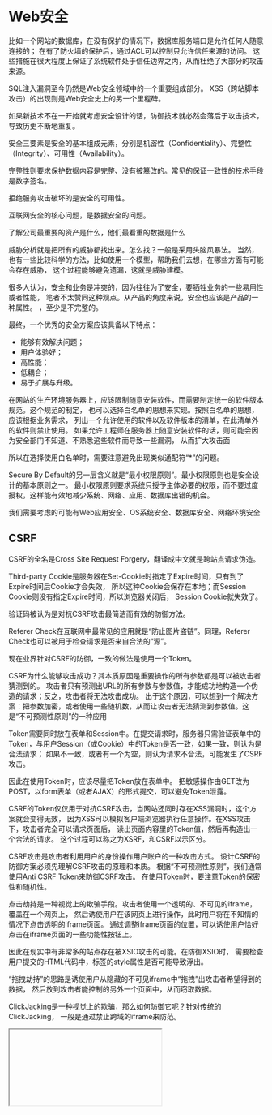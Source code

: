 ﻿# Web安全

比如一个网站的数据库，在没有保护的情况下，数据库服务端口是允许任何人随意连接的；
在有了防火墙的保护后，通过ACL可以控制只允许信任来源的访问。
这些措施在很大程度上保证了系统软件处于信任边界之内，从而杜绝了大部分的攻击来源。

SQL注入漏洞至今仍然是Web安全领域中的一个重要组成部分。
XSS（跨站脚本攻击）的出现则是Web安全史上的另一个里程碑。

如果新技术不在一开始就考虑安全设计的话，防御技术就必然会落后于攻击技术，导致历史不断地重复。

安全三要素是安全的基本组成元素，分别是机密性（Confidentiality）、完整性（Integrity）、可用性（Availability）。

完整性则要求保护数据内容是完整、没有被篡改的。常见的保证一致性的技术手段是数字签名。

拒绝服务攻击破坏的是安全的可用性。

互联网安全的核心问题，是数据安全的问题。

了解公司最重要的资产是什么，他们最看重的数据是什么

威胁分析就是把所有的威胁都找出来。怎么找？一般是采用头脑风暴法。
当然，也有一些比较科学的方法，比如使用一个模型，帮助我们去想，在哪些方面有可能会存在威胁，
这个过程能够避免遗漏，这就是威胁建模。

很多人认为，安全和业务是冲突的，因为往往为了安全，要牺牲业务的一些易用性或者性能，
笔者不太赞同这种观点。从产品的角度来说，安全也应该是产品的一种属性。
，至少是不完整的。

最终，一个优秀的安全方案应该具备以下特点：
* 能够有效解决问题；
* 用户体验好；
* 高性能；
* 低耦合；
* 易于扩展与升级。


在网站的生产环境服务器上，应该限制随意安装软件，而需要制定统一的软件版本规范。这个规范的制定，
也可以选择白名单的思想来实现。按照白名单的思想，应该根据业务需求，
列出一个允许使用的软件以及软件版本的清单，在此清单外的软件则禁止使用。
如果允许工程师在服务器上随意安装软件的话，则可能会因为安全部门不知道、不熟悉这些软件而导致一些漏洞，
从而扩大攻击面

所以在选择使用白名单时，需要注意避免出现类似通配符“*”的问题。

Secure By Default的另一层含义就是“最小权限原则”。最小权限原则也是安全设计的基本原则之一。
最小权限原则要求系统只授予主体必要的权限，而不要过度授权，这样能有效地减少系统、网络、应用、数据库出错的机会。

我们需要考虑的可能有Web应用安全、OS系统安全、数据库安全、网络环境安全

## CSRF

CSRF的全名是Cross Site Request Forgery，翻译成中文就是跨站点请求伪造。

Third-party Cookie是服务器在Set-Cookie时指定了Expire时间，只有到了Expire时间后Cookie才会失效，
所以这种Cookie会保存在本地；而Session Cookie则没有指定Expire时间，所以浏览器关闭后，
Session Cookie就失效了。

验证码被认为是对抗CSRF攻击最简洁而有效的防御方法。

Referer Check在互联网中最常见的应用就是“防止图片盗链”。同理，Referer Check也可以被用于检查请求是否来自合法的“源”。

现在业界针对CSRF的防御，一致的做法是使用一个Token。

CSRF为什么能够攻击成功？其本质原因是重要操作的所有参数都是可以被攻击者猜测到的。
攻击者只有预测出URL的所有参数与参数值，才能成功地构造一个伪造的请求；反之，攻击者将无法攻击成功。
出于这个原因，可以想到一个解决方案：把参数加密，或者使用一些随机数，从而让攻击者无法猜测到参数值。这是“不可预测性原则”的一种应用

Token需要同时放在表单和Session中。在提交请求时，服务器只需验证表单中的Token，与用户Session（或Cookie）中的Token是否一致，如果一致，则认为是合法请求；
如果不一致，或者有一个为空，则认为请求不合法，可能发生了CSRF攻击。

因此在使用Token时，应该尽量把Token放在表单中。
把敏感操作由GET改为POST，以form表单（或者AJAX）的形式提交，可以避免Token泄露。

CSRF的Token仅仅用于对抗CSRF攻击，当网站还同时存在XSS漏洞时，这个方案就会变得无效，
因为XSS可以模拟客户端浏览器执行任意操作。在XSS攻击下，攻击者完全可以请求页面后，
读出页面内容里的Token值，然后再构造出一个合法的请求。
这个过程可以称之为XSRF，和CSRF以示区分。

CSRF攻击是攻击者利用用户的身份操作用户账户的一种攻击方式。
设计CSRF的防御方案必须先理解CSRF攻击的原理和本质。
根据“不可预测性原则”，我们通常使用Anti CSRF Token来防御CSRF攻击。
在使用Token时，要注意Token的保密性和随机性。

点击劫持是一种视觉上的欺骗手段。攻击者使用一个透明的、不可见的iframe，覆盖在一个网页上，
然后诱使用户在该网页上进行操作，此时用户将在不知情的情况下点击透明的iframe页面。
通过调整iframe页面的位置，可以诱使用户恰好点击在iframe页面的一些功能性按钮上。

因此在现实中有非常多的站点存在被XSIO攻击的可能。在防御XSIO时，
需要检查用户提交的HTML代码中，<img>标签的style属性是否可能导致浮出。

“拖拽劫持”的思路是诱使用户从隐藏的不可见iframe中“拖拽”出攻击者希望得到的数据，
然后放到攻击者能控制的另外一个页面中，从而窃取数据。

ClickJacking是一种视觉上的欺骗，那么如何防御它呢？针对传统的ClickJacking，
一般是通过禁止跨域的iframe来防范。

<iframe>标签一直以来都为人所诟病。挂马、XSS、ClickJacking等攻击中都能看到它不光彩的身影。

## 注入攻击

注入攻击的本质，是把用户输入的数据当做代码执行。这里有两个关键条件，第一个是用户能够控制输入；第二个是原本程序要执行的代码，
拼接了用户输入的数据

防御SQL注入的最佳方式，就是使用预编译语句，绑定变量。

注入攻击是应用违背了“数据与代码分离原则”导致的结果。它有两个条件：一是用户能够控制数据的输入；二是代码拼凑了用户输入的数据，把数据当做代码执行了。
在对抗注入攻击时，只需要牢记“数据与代码分离原则”，在“拼凑”发生的地方进行安全检查，就能避免此类问题。

## 文件上传漏洞概述

文件上传漏洞是指用户上传了一个可执行的脚本文件，并通过此脚本文件获得了执行服务器端命令的能力。

首先，上传的文件能够被Web容器解释执行。所以文件上传后所在的目录要是Web容器所覆盖到的路径。
其次，用户能够从Web上访问这个文件。如果文件上传了，但用户无法通过Web访问，或者无法使得Web容器解释这个脚本，那么也不能称之为漏洞。
最后，用户上传的文件若被安全检查、格式化、图片压缩等功能改变了内容，则也可能导致攻击不成功。

设计安全的文件上传功能

1．文件上传的目录设置为不可执行

2．判断文件类型

3．使用随机数改写文件名和文件路径

4．单独设置文件服务器的域名


## 认证与会话管理

“认证”和“授权”两个概念搞混，甚至有些安全工程师也是如此。实际上“认证”和“授权”是两件事情，
认证的英文是Authentication，授权则是Authorization。
分清楚这两个概念其实很简单，只需要记住下面这个事实：
认证的目的是为了认出用户是谁，
而授权的目的是为了决定用户能够做什么。


目前黑客们常用的一种暴力破解手段，不是破解密码，而是选择一些弱口令，比如123456，然后猜解用户名，直到发现一个使用弱口令的账户为止。
由于用户名往往是公开的信息，攻击者可以收集一份用户名的字典，使得这种攻击的成本非常低，而效果却比暴力破解密码要好很多。

密码的保存也有一些需要注意的地方。一般来说，密码必须以不可逆的加密算法，或者是单向散列函数算法，加密后存储在数据库中。

Session与认证
密码与证书等认证手段，一般仅仅用于登录（Login）的过程。当登录完成后，用户访问网站的页面，不可能每次浏览器请求页面时都再使用密码认证一次。
因此，当认证成功后，就需要替换一个对用户透明的凭证。这个凭证，就是SessionID。


会话中会保存用户的状态和相关信息


最常见的做法就是把SessionID加密后保存在Cookie中，因为Cookie会随着HTTP请求头发送


Cookie泄露的途径有很多，最常见的有XSS攻击、网络Sniff，以及本地木马窃取。
对于通过XSS漏洞窃取Cookie的攻击，通过给Cookie标记httponly，可以有效地缓解XSS窃取Cookie的问题。
但是其他的泄露途径，比如网络被嗅探，或者Cookie文件被窃取，则会涉及客户端的环境安全，需要从客户端着手解决。

SessionID除了可以保存在Cookie中外，还可以保存在URL中，作为请求的一个参数。但是这种方式的安全性难以经受考验。

在手机操作系统中，由于很多手机浏览器暂不支持Cookie。






















